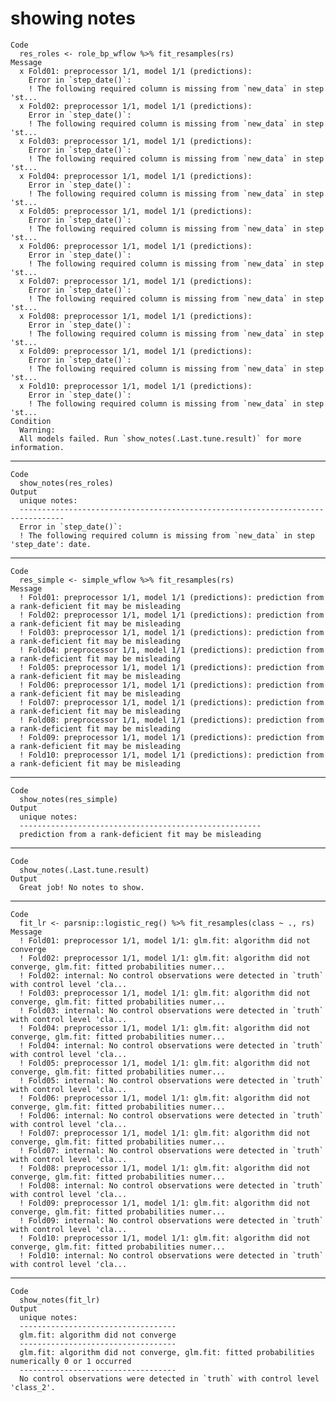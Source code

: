 # showing notes

    Code
      res_roles <- role_bp_wflow %>% fit_resamples(rs)
    Message
      x Fold01: preprocessor 1/1, model 1/1 (predictions):
        Error in `step_date()`:
        ! The following required column is missing from `new_data` in step 'st...
      x Fold02: preprocessor 1/1, model 1/1 (predictions):
        Error in `step_date()`:
        ! The following required column is missing from `new_data` in step 'st...
      x Fold03: preprocessor 1/1, model 1/1 (predictions):
        Error in `step_date()`:
        ! The following required column is missing from `new_data` in step 'st...
      x Fold04: preprocessor 1/1, model 1/1 (predictions):
        Error in `step_date()`:
        ! The following required column is missing from `new_data` in step 'st...
      x Fold05: preprocessor 1/1, model 1/1 (predictions):
        Error in `step_date()`:
        ! The following required column is missing from `new_data` in step 'st...
      x Fold06: preprocessor 1/1, model 1/1 (predictions):
        Error in `step_date()`:
        ! The following required column is missing from `new_data` in step 'st...
      x Fold07: preprocessor 1/1, model 1/1 (predictions):
        Error in `step_date()`:
        ! The following required column is missing from `new_data` in step 'st...
      x Fold08: preprocessor 1/1, model 1/1 (predictions):
        Error in `step_date()`:
        ! The following required column is missing from `new_data` in step 'st...
      x Fold09: preprocessor 1/1, model 1/1 (predictions):
        Error in `step_date()`:
        ! The following required column is missing from `new_data` in step 'st...
      x Fold10: preprocessor 1/1, model 1/1 (predictions):
        Error in `step_date()`:
        ! The following required column is missing from `new_data` in step 'st...
    Condition
      Warning:
      All models failed. Run `show_notes(.Last.tune.result)` for more information.

---

    Code
      show_notes(res_roles)
    Output
      unique notes:
      --------------------------------------------------------------------------------
      Error in `step_date()`:
      ! The following required column is missing from `new_data` in step 'step_date': date.

---

    Code
      res_simple <- simple_wflow %>% fit_resamples(rs)
    Message
      ! Fold01: preprocessor 1/1, model 1/1 (predictions): prediction from a rank-deficient fit may be misleading
      ! Fold02: preprocessor 1/1, model 1/1 (predictions): prediction from a rank-deficient fit may be misleading
      ! Fold03: preprocessor 1/1, model 1/1 (predictions): prediction from a rank-deficient fit may be misleading
      ! Fold04: preprocessor 1/1, model 1/1 (predictions): prediction from a rank-deficient fit may be misleading
      ! Fold05: preprocessor 1/1, model 1/1 (predictions): prediction from a rank-deficient fit may be misleading
      ! Fold06: preprocessor 1/1, model 1/1 (predictions): prediction from a rank-deficient fit may be misleading
      ! Fold07: preprocessor 1/1, model 1/1 (predictions): prediction from a rank-deficient fit may be misleading
      ! Fold08: preprocessor 1/1, model 1/1 (predictions): prediction from a rank-deficient fit may be misleading
      ! Fold09: preprocessor 1/1, model 1/1 (predictions): prediction from a rank-deficient fit may be misleading
      ! Fold10: preprocessor 1/1, model 1/1 (predictions): prediction from a rank-deficient fit may be misleading

---

    Code
      show_notes(res_simple)
    Output
      unique notes:
      ------------------------------------------------------
      prediction from a rank-deficient fit may be misleading

---

    Code
      show_notes(.Last.tune.result)
    Output
      Great job! No notes to show.

---

    Code
      fit_lr <- parsnip::logistic_reg() %>% fit_resamples(class ~ ., rs)
    Message
      ! Fold01: preprocessor 1/1, model 1/1: glm.fit: algorithm did not converge
      ! Fold02: preprocessor 1/1, model 1/1: glm.fit: algorithm did not converge, glm.fit: fitted probabilities numer...
      ! Fold02: internal: No control observations were detected in `truth` with control level 'cla...
      ! Fold03: preprocessor 1/1, model 1/1: glm.fit: algorithm did not converge, glm.fit: fitted probabilities numer...
      ! Fold03: internal: No control observations were detected in `truth` with control level 'cla...
      ! Fold04: preprocessor 1/1, model 1/1: glm.fit: algorithm did not converge, glm.fit: fitted probabilities numer...
      ! Fold04: internal: No control observations were detected in `truth` with control level 'cla...
      ! Fold05: preprocessor 1/1, model 1/1: glm.fit: algorithm did not converge, glm.fit: fitted probabilities numer...
      ! Fold05: internal: No control observations were detected in `truth` with control level 'cla...
      ! Fold06: preprocessor 1/1, model 1/1: glm.fit: algorithm did not converge, glm.fit: fitted probabilities numer...
      ! Fold06: internal: No control observations were detected in `truth` with control level 'cla...
      ! Fold07: preprocessor 1/1, model 1/1: glm.fit: algorithm did not converge, glm.fit: fitted probabilities numer...
      ! Fold07: internal: No control observations were detected in `truth` with control level 'cla...
      ! Fold08: preprocessor 1/1, model 1/1: glm.fit: algorithm did not converge, glm.fit: fitted probabilities numer...
      ! Fold08: internal: No control observations were detected in `truth` with control level 'cla...
      ! Fold09: preprocessor 1/1, model 1/1: glm.fit: algorithm did not converge, glm.fit: fitted probabilities numer...
      ! Fold09: internal: No control observations were detected in `truth` with control level 'cla...
      ! Fold10: preprocessor 1/1, model 1/1: glm.fit: algorithm did not converge, glm.fit: fitted probabilities numer...
      ! Fold10: internal: No control observations were detected in `truth` with control level 'cla...

---

    Code
      show_notes(fit_lr)
    Output
      unique notes:
      -----------------------------------
      glm.fit: algorithm did not converge
      -----------------------------------
      glm.fit: algorithm did not converge, glm.fit: fitted probabilities numerically 0 or 1 occurred
      -----------------------------------
      No control observations were detected in `truth` with control level 'class_2'.

